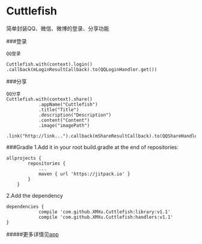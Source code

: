 # Cuttlefish
简单封装QQ、微信、微博的登录、分享功能

###登录
```
QQ登录	

Cuttlefish.with(context).login()
.callback(mLoginResultCallback).to(QQLoginHandler.get())
```

###分享
```
QQ分享
Cuttlefish.with(context).share()
            .appName("Cuttlefish")
            .title("Title")
            .description("Description")
            .content("Content")
            .image("imagePath")
            .link("http://link...").callback(mShareResultCallback).to(QQShareHandler.get(QQShareHandler.QZONE));
```

###Gradle
1.Add it in your root build.gradle at the end of repositories:

```
allprojects {
		repositories {
			...
			maven { url 'https://jitpack.io' }
		}
	}

```
2.Add the dependency

```
dependencies {
            compile 'com.github.XMXu.Cuttlefish:library:v1.1'
            compile 'com.github.XMXu.Cuttlefish:handlers:v1.1'
}
```

#####更多详情见[app](https://github.com/XMXu/Cuttlefish/tree/master/app)
